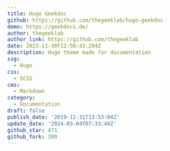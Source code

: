 ```yaml
---
title: Hugo Geekdoc
github: https://github.com/thegeeklab/hugo-geekdoc
demo: https://geekdocs.de/
author: thegeeklab
author_link: https://github.com/thegeeklab
date: 2023-11-30T12:50:43.294Z
description: Hugo theme made for documentation
ssg:
  - Hugo
css:
  - SCSS
cms:
  - Markdown
category:
  - Documentation
draft: false
publish_date: '2019-12-31T13:53:04Z'
update_date: '2024-03-04T07:33:44Z'
github_star: 471
github_fork: 300
---
```

